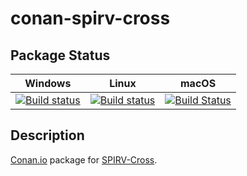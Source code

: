 # conan-spirv-cross

## Package Status

| Windows | Linux | macOS |
|:-------:|:-----:|:-----:|
|[![Build status](https://ci.appveyor.com/api/projects/status/410mnejvsyc87by0/branch/testing%2F20200519?svg=true)](https://ci.appveyor.com/project/SpaceIm/conan-spirv-cross)|[![Build status](https://github.com/SpaceIm/conan-spirv-cross/workflows/.github/workflows/conan.yml/badge.svg?branch=testing%2F20200519)](https://github.com/SpaceIm/conan-spirv-cross/actions?query=branch%3Atesting%2F20200519)|[![Build Status](https://travis-ci.com/SpaceIm/conan-spirv-cross.svg?branch=testing%2F20200519)](https://travis-ci.com/SpaceIm/conan-spirv-cross)|

## Description

[Conan.io](https://conan.io) package for [SPIRV-Cross](https://github.com/KhronosGroup/SPIRV-Cross).
